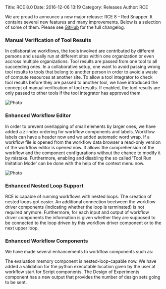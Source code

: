 Title: RCE 8.0 
Date: 2016-12-06 13:19
Category: Releases
Author: RCE

We are proud to announce a new major release: RCE 8 - Red Snapper. It contains several new features and many improvements. Below is a selection of some of them. Please see [GitHub](https://github.com/rcenvironment/rce/wiki/Changelog:-8.x.x-Releases) for the full changelog.

### Manual Verification of Tool Results

In collaborative workflows, the tools involved are contributed by different persons and usually run at different sites within one organization or even accross multiple organizations. Tool results are passed from one tool to all succeeding ones. In a collaborative setup, one want to avoid passing wrong tool results to tools that belong to another person in order to avoid a waste of compute resources at another site. To allow a tool integrator to check tool results before they are passed to another tool, we have introduced the concept of manual verification of tool results. If enabled, the tool results are only passed to other tools if the tool integrator has approved them.

![Photo]({attach}images/release-8.0.0/result_verification.png)

### Enhanced Workflow Editor

In order to prevent overlapping of small elements by larger ones, we have added a z-index ordering for workflow components and labels. Workflow labels can have a header now and we added automatic word wrap. If a workflow file is opened from the workflow data browser a read-only version of the workflow editor is opened now. It allows the comprehension of the workflow and the component configurations without the chance to modify it by mistake. Furthermore, enabling and disabling the so called 'Tool Run Imitation Mode' can be done with the help of the context menu now.

![Photo]({attach}images/release-8.0.0/read_only_editor.png)

### Enhanced Nested Loop Support

RCE is capable of running workflows with nested loops. The creation of nested loops got easier. An additional connection beetween the workflow driver components (indicating whether the loop is terminated) is not required anymore. Furthermore, for each input and output of workflow driver components the information is given whether they are supposed to be connected to the loop driven by this workflow driver component or to the next upper loop.

### Enhanced Workflow Components

We have made several enhancements to workflow components such as:

The evaluation memory component is nested-loop-capable now. We have added a validation for the python executable location given by the user at workflow start for Script components. The Design of Experiments component has a new output that provides the number of design sets going to be sent.

